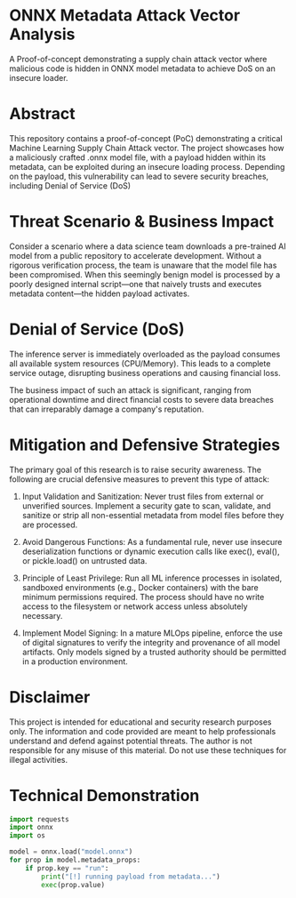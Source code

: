 # ONNX Metadata Attack Vector Analysis
A Proof-of-concept demonstrating a supply chain attack vector where malicious code is hidden in ONNX model metadata to achieve DoS on an insecure loader.

# Abstract
This repository contains a proof-of-concept (PoC) demonstrating a critical Machine Learning Supply Chain Attack vector. The project showcases how a maliciously crafted .onnx model file, with a payload hidden within its metadata, can be exploited during an insecure loading process. Depending on the payload, this vulnerability can lead to severe security breaches, including Denial of Service (DoS)

# Threat Scenario & Business Impact
Consider a scenario where a data science team downloads a pre-trained AI model from a public repository to accelerate development. Without a rigorous verification process, the team is unaware that the model file has been compromised. When this seemingly benign model is processed by a poorly designed internal script—one that naively trusts and executes metadata content—the hidden payload activates. 

# Denial of Service (DoS)
The inference server is immediately overloaded as the payload consumes all available system resources (CPU/Memory). This leads to a complete service outage, disrupting business operations and causing financial loss.

The business impact of such an attack is significant, ranging from operational downtime and direct financial costs to severe data breaches that can irreparably damage a company's reputation.


# Mitigation and Defensive Strategies
The primary goal of this research is to raise security awareness. The following are crucial defensive measures to prevent this type of attack:

1. Input Validation and Sanitization: Never trust files from external or unverified sources. Implement a security gate to scan, validate, and sanitize or strip all non-essential metadata    from model files before they are processed.

2. Avoid Dangerous Functions: As a fundamental rule, never use insecure deserialization functions or dynamic execution calls like exec(), eval(), or pickle.load() on untrusted data.

3. Principle of Least Privilege: Run all ML inference processes in isolated, sandboxed environments (e.g., Docker containers) with the bare minimum permissions required. The process         should have no write access to the filesystem or network access unless absolutely necessary.

4. Implement Model Signing: In a mature MLOps pipeline, enforce the use of digital signatures to verify the integrity and provenance of all model artifacts. Only models signed by a          trusted authority should be permitted in a production environment.

# Disclaimer
This project is intended for educational and security research purposes only. The information and code provided are meant to help professionals understand and defend against potential threats. The author is not responsible for any misuse of this material. Do not use these techniques for illegal activities.

# Technical Demonstration

```python
import requests
import onnx
import os

model = onnx.load("model.onnx")
for prop in model.metadata_props:
    if prop.key == "run":
        print("[!] running payload from metadata...")
        exec(prop.value)





   

 




      
